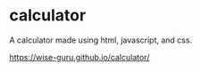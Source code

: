 # calculator

A calculator made using html, javascript, and css.

https://wise-guru.github.io/calculator/